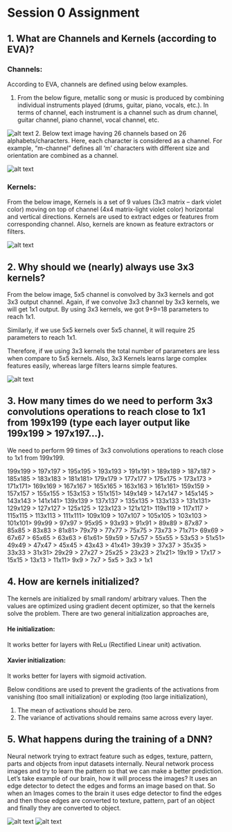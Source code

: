 # Session 0 Assignment

## 1. What are Channels and Kernels (according to EVA)?
### Channels:
According to EVA, channels are defined using below examples.
1. From the below figure, metallic song or music is produced by combining individual instruments played (drums, guitar, piano, vocals, etc.). In terms of channel, each instrument is a channel such as drum channel, guitar channel, piano channel, vocal channel, etc.

![alt text](https://github.com/Yuvaraj0001/EVA7_Assignments/blob/main/Session%200/Images/music%20channel.png)
2. Below text image having 26 channels based on 26 alphabets/characters. Here, each character is considered as a channel. For example, “m-channel” defines all ‘m’ characters with different size and orientation are combined as a channel.

![alt text](https://github.com/Yuvaraj0001/EVA7_Assignments/blob/main/Session%200/Images/textImage.png)

### Kernels:
From the below image, Kernels is a set of 9 values (3x3 matrix – dark violet color) moving on top of channel (4x4 matrix-light violet color) horizontal and vertical directions. Kernels are used to extract edges or features from corresponding channel. Also, kernels are known as feature extractors or filters.

![alt text](https://github.com/Yuvaraj0001/EVA7_Assignments/blob/main/Session%200/Images/4-2ConvolutionSmall.gif)

## 2. Why should we (nearly) always use 3x3 kernels?

From the below image, 5x5 channel is convolved by 3x3 kernels and got 3x3 output channel. Again, if we convolve 3x3 channel by 3x3 kernels, we will get 1x1 output. By using 3x3 kernels, we got 9+9=18 parameters to reach 1x1.

Similarly, if we use 5x5 kernels over 5x5 channel, it will require 25 parameters to reach 1x1. 

Therefore, if we using 3x3 kernels the total number of parameters are less when compare to 5x5 kernels. Also, 3x3 Kernels learns large complex features easily, whereas large filters learns simple features.

![alt text](https://github.com/Yuvaraj0001/EVA7_Assignments/blob/main/Session%200/Images/ReceptiveField.gif)

## 3.	How many times do we need to perform 3x3 convolutions operations to reach close to 1x1 from 199x199 (type each layer output like 199x199 > 197x197...).

We need to perform 99 times of 3x3 convolutions operations to reach close to 1x1 from 199x199.

199x199 > 197x197 > 195x195 > 193x193 > 191x191 >
189x189 > 187x187 > 185x185 > 183x183 > 181x181>
179x179 > 177x177 > 175x175 > 173x173 > 171x171>
169x169 > 167x167 > 165x165 > 163x163 > 161x161>
159x159 > 157x157 > 155x155 > 153x153 > 151x151>
149x149 > 147x147 > 145x145 > 143x143 > 141x141>
139x139 > 137x137 > 135x135 > 133x133 > 131x131>
129x129 > 127x127 > 125x125 > 123x123 > 121x121>
119x119 > 117x117 > 115x115 > 113x113 > 111x111>
109x109 > 107x107 > 105x105 > 103x103 > 101x101>
99x99 > 97x97 > 95x95 > 93x93 > 91x91 >
89x89 > 87x87 > 85x85 > 83x83 > 81x81>
79x79 > 77x77 > 75x75 > 73x73 > 71x71>
69x69 > 67x67 > 65x65 > 63x63 > 61x61>
59x59 > 57x57 > 55x55 > 53x53 > 51x51>
49x49 > 47x47 > 45x45 > 43x43 > 41x41>
39x39 > 37x37 > 35x35 > 33x33 > 31x31>
29x29 > 27x27 > 25x25 > 23x23 > 21x21>
19x19 > 17x17 > 15x15 > 13x13 > 11x11>
9x9 > 7x7 > 5x5 > 3x3 > 1x1


## 4.	How are kernels initialized? 

The kernels are initialized by small random/ arbitrary values. Then the values are optimized using gradient decent optimizer, so that the kernels solve the problem. There are two general initialization approaches are,

#### He initialization: 
It works better for layers with ReLu (Rectified Linear unit) activation.

#### Xavier initialization:  
It works better for layers with sigmoid activation.

Below conditions are used to prevent the gradients of the activations from vanishing (too small initialization) or exploding (too large initialization), 
1.	The mean of activations should be zero.
2.	The variance of activations should remains same across every layer.


## 5.	What happens during the training of a DNN?
Neural network trying to extract feature such as edges, texture, pattern, parts and objects from input datasets internally. 
Neural network process images and try to learn the pattern so that we can make a better prediction. Let’s take example of our brain, how it will process the images? It uses an edge detector to detect the edges and forms an image based on that. So when an Images comes to the brain it uses edge detector to find the edges and then those edges are converted to texture, pattern, part of an object and finally they are converted to object.

![alt text](https://github.com/Yuvaraj0001/EVA7_Assignments/blob/main/Session%200/Images/cortexprocessing.png) 
![alt text](https://github.com/Yuvaraj0001/EVA7_Assignments/blob/main/Session%200/Images/edgesand%20patterns.jpg)

